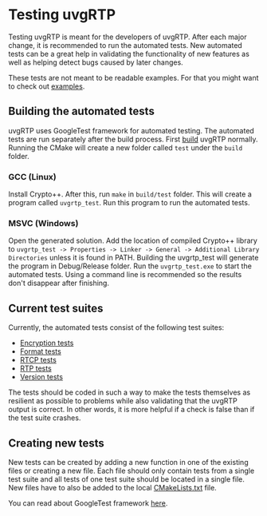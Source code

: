 # Testing uvgRTP

Testing uvgRTP is meant for the developers of uvgRTP. After each major change, it is recommended to run the automated tests. New automated tests can be a great help in validating the functionality of new features as well as helping detect bugs caused by later changes.

These tests are not meant to be readable examples. For that you might want to check out [examples](docs/examples/).

## Building the automated tests

uvgRTP uses GoogleTest framework for automated testing. The automated tests are run separately after the build process. First [build](BUILDING.md) uvgRTP normally. Running the CMake will create a new folder called ```test``` under the ```build``` folder.

### GCC (Linux)

Install Crypto++. After this, run ```make``` in ```build/test``` folder. This will create a program called ```uvgrtp_test```. Run this program to run the automated tests.

### MSVC (Windows)

Open the generated solution. Add the location of compiled Crypto++ library to ```uvgrtp_test -> Properties -> Linker -> General -> Additional Library Directories``` unless it is found in PATH. Building the uvgrtp_test will generate the program in Debug/Release folder. Run the ```uvgrtp_test.exe``` to start the automated tests. Using a command line is recommended so the results don't disappear after finishing.

## Current test suites

Currently, the automated tests consist of the following test suites:
- [Encryption tests](test/tests_encryption.cpp)
- [Format tests](test/tests_formats.cpp)
- [RTCP tests](test/tests_rtcp.cpp )
- [RTP tests](test/tests_rtp.cpp)
- [Version tests](test/tests_version.cpp)

The tests should be coded in such a way to make the tests themselves as resilient as possible to problems while also validating that the uvgRTP output is correct. In other words, it is more helpful if a check is false than if the test suite crashes.

## Creating new tests

New tests can be created by adding a new function in one of the existing files or creating a new file. Each file should only contain tests from a single test suite and all tests of one test suite should be located in a single file. New files have to also be added to the local [CMakeLists.txt](test/CMakeLists.txt) file.

You can read about GoogleTest framework [here](https://google.github.io/googletest/).
